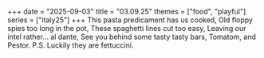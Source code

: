 +++
date = "2025-09-03"
title = "03.09.25"
themes = ["food", "playful"]
series = ["italy25"]
+++
This pasta predicament has us cooked,
Old floppy spies too long in the pot,
These spaghetti lines cut too easy,
Leaving our intel rather... al dante,
See you behind some tasty tasty bars,
Tomatom, and Pestor.
P.S. Luckily they are fettuccini.

